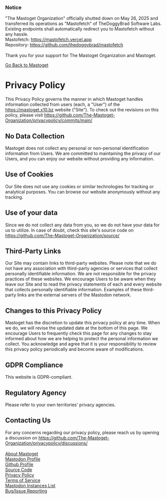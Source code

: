 ### Notice
"The Mastoget Organization" officially shutted down on May 26, 2025 and transferred its operations as "Mastofetch" of TheDoggyBrad Software Labs. Existing endpoints shall automatically redirect you to Mastofetch without any hassle.
<br>
Mastofetch: https://mastofetch.vercel.app
<br>
Repository: https://github.com/thedoggybrad/mastofetch
<br><br>
Thank you for your support for The Mastoget Organization and Mastoget.

[Go Back to Mastoget](https://mastoget.x10.bz)  

# Privacy Policy

This Privacy Policy governs the manner in which Mastoget handles information collected from users (each, a "User") of the https://mastoget.x10.bz website ("Site"). To check out the revisions on this policy, please visit https://github.com/The-Mastoget-Organization/privacypolicy/commits/main/

## No Data Collection

Mastoget does not collect any personal or non-personal identification information from Users. We are committed to maintaining the privacy of our Users, and you can enjoy our website without providing any information.

## Use of Cookies

Our Site does not use any cookies or similar technologies for tracking or analytical purposes. You can browse our website anonymously without any tracking.

## Use of your data
Since we do not collect any data from you, so we do not have your data for us to utilize. In case of doubt, check this site's source code on https://github.com/The-Mastoget-Organization/source/

## Third-Party Links

Our Site may contain links to third-party websites. Please note that we do not have any association with third-party agencies or services that collect personally identifiable information. We are not responsible for the privacy practices of these websites. We encourage Users to be aware when they leave our Site and to read the privacy statements of each and every website that collects personally identifiable information. Examples of these third-party links are the external servers of the Mastodon network.

## Changes to this Privacy Policy

Mastoget has the discretion to update this privacy policy at any time. When we do, we will revise the updated date at the bottom of this page. We encourage Users to frequently check this page for any changes to stay informed about how we are helping to protect the personal information we collect. You acknowledge and agree that it is your responsibility to review this privacy policy periodically and become aware of modifications.

## GDPR Compliance
This website is GDPR-compliant.

## Regulatory Agency
Please refer to your own territories' privacy agencies.

## Contacting Us
For any concerns regarding our privacy policy, please reach us by opening a discussion on https://github.com/The-Mastoget-Organization/privacypolicy/discussions/
<br><br>
[About Mastoget](https://github.com/The-Mastoget-Organization/about)  <br>
[Mastodon Profile](https://mastodon.social/@mastoget)  <br>
[Github Profile](https://github.com/The-Mastoget-Organization/)  <br>
[Source Code](https://github.com/The-Mastoget-Organization/source)  <br>
[Privacy Policy](https://github.com/The-Mastoget-Organization/privacypolicy)<br>
[Terms of Service](https://github.com/The-Mastoget-Organization/termsofservice)<br>
[Mastodon Instances List](https://github.com/The-Mastoget-Organization/servers-list)<br>
[Bug/Issue Reporting](https://github.com/The-Mastoget-Organization/about/issues)<br><br>  
